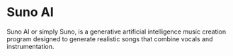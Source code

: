 # Suno AI
Suno AI or simply Suno, is a generative artificial intelligence music creation program designed to generate realistic songs that combine vocals and instrumentation.
